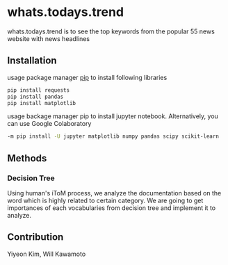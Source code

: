 # whats.todays.trend
whats.todays.trend is to see the top keywords from the popular 55 news website with news headlines
## Installation
usage package manager [pip](https://pip.pypa.io/en/stable/) to install following libraries
```bash
pip install requests
pip install pandas
pip install matplotlib
```
usage backage manager pip to install jupyter notebook. Alternatively, you can use Google Colaboratory
```bash
-m pip install -U jupyter matplotlib numpy pandas scipy scikit-learn
```
## Methods
### Decision Tree
Using human's iToM process, we analyze the documentation based on the word which is highly related to certain category. We are going to get importances of each vocabularies from decision tree and implement it to analyze. 
## Contribution
Yiyeon Kim, Will Kawamoto
